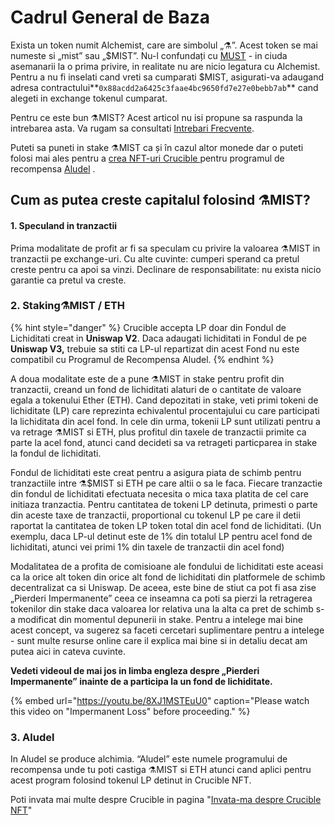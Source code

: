 # Cadrul General de Baza

Exista un token numit Alchemist, care are simbolul „⚗️”. Acest token se mai numeste si „mist” sau „$MIST”. Nu-l confundați cu [MUST](https://www.coingecko.com/en/coins/must) - in ciuda asemanarii la o prima privire, in realitate nu are nicio legatura cu Alchemist. Pentru a nu fi inselati cand vreti sa cumparati $MIST, asigurati-va adaugand adresa contractului**`0x88acdd2a6425c3faae4bc9650fd7e27e0bebb7ab`** cand alegeti in exchange tokenul cumparat.

Pentru ce este bun ⚗️MIST? Acest articol nu isi propune sa raspunda la intrebarea asta. Va rugam sa consultati [Intrebari Frecvente](faq.md).

Puteti sa puneti in stake ⚗️MIST ca și în cazul altor monede dar o puteti folosi mai ales pentru a [crea NFT-uri Crucible ](../crucible/teach-me-about-crucibles.md)pentru programul de recompensa  [Aludel](the-basic-outline.md#3-aludel) .

## Cum as putea creste capitalul folosind ⚗️MIST?

#### 1. Speculand in tranzactii <a id="1-Speculand-in-tranzactii"></a>

Prima modalitate de profit ar fi sa speculam cu privire la valoarea ⚗️MIST in tranzactii pe exchange-uri. Cu alte cuvinte: cumperi sperand ca pretul creste pentru ca apoi sa vinzi. Declinare de responsabilitate: nu exista nicio garantie ca pretul va creste.

### 2. Staking⚗️MIST / ETH

{% hint style="danger" %}
Crucible accepta LP doar din Fondul de Lichiditati creat in **Uniswap V2**. Daca adaugati lichiditati in Fondul de pe **Uniswap V3,** trebuie sa stiti ca LP-ul repartizat din acest Fond nu este compatibil cu Programul de Recompensa Aludel.
{% endhint %}

A doua modalitate este de a pune ⚗️MIST in stake pentru profit din tranzactii, creand un fond de lichiditati alaturi de o cantitate de valoare egala a tokenului Ether \(ETH\). Cand depozitati in stake, veti primi tokeni de lichiditate \(LP\) care reprezinta echivalentul procentajului cu care participati la lichiditata din acel fond. In cele din urma, tokenii LP sunt utilizati pentru a va retrage ⚗️MIST si ETH, plus profitul din taxele de tranzactii primite ca parte la acel fond, atunci cand decideti sa va retrageti particparea in stake la fondul de lichiditati.

Fondul de lichiditati este creat pentru a asigura piata de schimb pentru tranzactiile intre ⚗️$MIST si ETH pe care altii o sa le faca. Fiecare tranzactie din fondul de lichiditati efectuata necesita o mica taxa platita de cel care initiaza tranzactia. Pentru cantitatea de tokeni LP detinuta, primesti o parte din aceste taxe de tranzactii, proportional cu tokenul LP pe care il detii raportat la cantitatea de token LP token total din acel fond de lichiditati. \(Un exemplu, daca LP-ul detinut este de 1% din totalul LP pentru acel fond de lichiditati, atunci vei primi 1% din taxele de tranzactii din acel fond\)

Modalitatea de a profita de comisioane ale fondului de lichiditati este aceasi ca la orice alt token din orice alt fond de lichiditati din platformele de schimb decentralizat ca si Uniswap. De aceea, este bine de stiut ca pot fi asa zise „Pierderi Impermanente” ceea ce inseamna ca poti sa pierzi la retragerea tokenilor din stake daca valoarea lor relativa una la alta ca pret de schimb s-a modificat din momentul depunerii in stake. Pentru a intelege mai bine acest concept, va sugerez sa faceti cercetari suplimentare pentru a intelege - sunt multe resurse online care il explica mai bine si in detaliu decat am putea aici in cateva cuvinte.

**Vedeti videoul de mai jos in limba engleza despre „Pierderi Impermanente” inainte de a participa la un fond de lichiditate.**

{% embed url="https://youtu.be/8XJ1MSTEuU0" caption="Please watch this video on \"Impermanent Loss\" before proceeding." %}

### 3. Aludel

In Aludel se produce alchimia. “Aludel” este numele programului de recompensa unde tu poti castiga ⚗️MIST si ETH atunci cand aplici pentru acest program folosind tokenul LP detinut in Crucible NFT.

Poti invata mai multe despre Crucible in pagina "[Invata-ma despre Crucible NFT](../crucible/teach-me-about-crucibles.md)"

